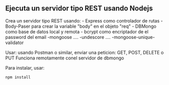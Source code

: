 ## Ejecuta un servidor tipo REST usando  Nodejs 

Crea un servidor tipo REST usando:
    - Express como controlador de rutas 
    - Body-Paser para crear la variable "body" en el objeto "req"
    - DBMongo como base de datos local y remota
    - bcrypt como encriptador de el password del email
    -mongoose ....
    -undescore ....
    -mongoose-unique-validator

Usar:
usando Postman o similar, enviar una peticion:
GET, POST, DELETE o PUT
Funciona remotamente conel servidor de dbmongo

Para instalar, usar:
```
npm install
```

